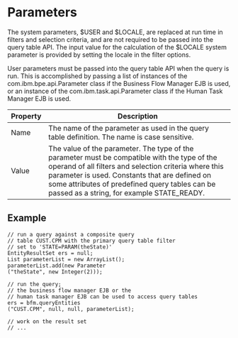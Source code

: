 <!-- image -->

# Parameters

The system parameters, $USER and $LOCALE,
are replaced at run time in filters and selection criteria, and are
not required to be passed into the query table API. The input value
for the calculation of the $LOCALE system parameter
is provided by setting the locale in the filter options.

User parameters must be passed into the query table API when the
query is run. This is accomplished by passing a list of instances
of the com.ibm.bpe.api.Parameter class if the Business
Flow Manager EJB is used, or an instance of the com.ibm.task.api.Parameter
class if the Human Task Manager EJB is used.

| Property   | Description                                                                                                                                                                                                                                                                                            |
|------------|--------------------------------------------------------------------------------------------------------------------------------------------------------------------------------------------------------------------------------------------------------------------------------------------------------|
| Name       | The name of the parameter as used in the query table definition. The name is case sensitive.                                                                                                                                                                                                           |
| Value      | The value of the parameter. The type of the parameter must be compatible with the type of the operand of all filters and selection criteria where this parameter is used. Constants that are defined on some attributes of predefined query tables can be passed as a string, for example STATE\_READY. |

## Example

```
// run a query against a composite query
// table CUST.CPM with the primary query table filter
// set to 'STATE=PARAM(theState)'
EntityResultSet ers = null;
List parameterList = new ArrayList();
parameterList.add(new Parameter
("theState", new Integer(2)));

// run the query;
// the business flow manager EJB or the
// human task manager EJB can be used to access query tables
ers = bfm.queryEntities
("CUST.CPM", null, null, parameterList);

// work on the result set
// ...
```